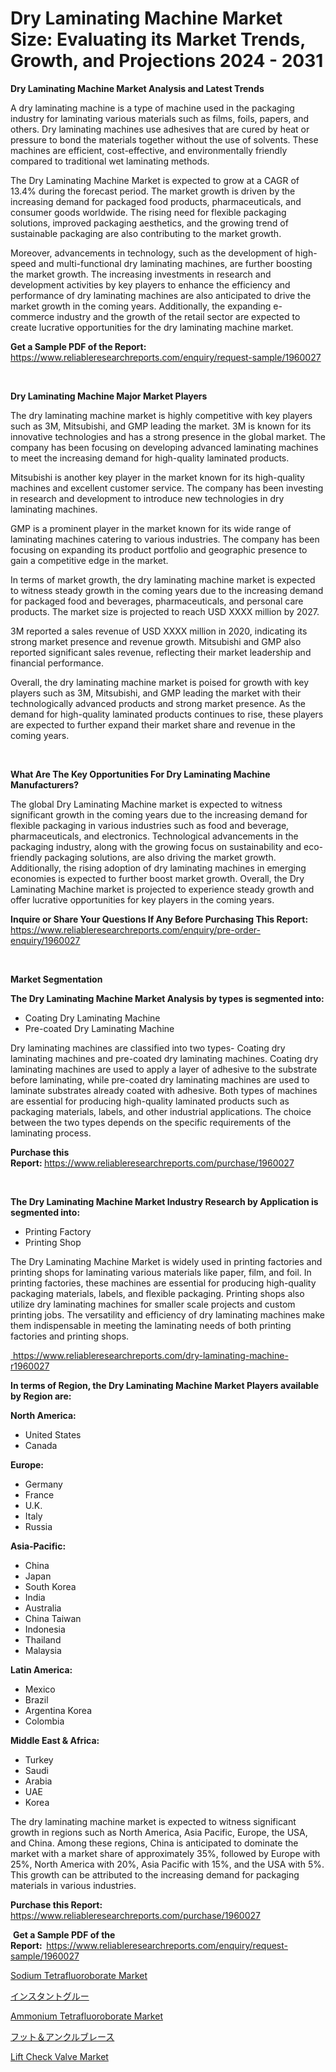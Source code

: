 <p><h1>Dry Laminating Machine Market Size: Evaluating its Market Trends, Growth, and Projections 2024 - 2031</h1></p><p><strong>Dry Laminating Machine Market Analysis and Latest Trends</strong></p>
<p><p>A dry laminating machine is a type of machine used in the packaging industry for laminating various materials such as films, foils, papers, and others. Dry laminating machines use adhesives that are cured by heat or pressure to bond the materials together without the use of solvents. These machines are efficient, cost-effective, and environmentally friendly compared to traditional wet laminating methods.</p><p>The Dry Laminating Machine Market is expected to grow at a CAGR of 13.4% during the forecast period. The market growth is driven by the increasing demand for packaged food products, pharmaceuticals, and consumer goods worldwide. The rising need for flexible packaging solutions, improved packaging aesthetics, and the growing trend of sustainable packaging are also contributing to the market growth.</p><p>Moreover, advancements in technology, such as the development of high-speed and multi-functional dry laminating machines, are further boosting the market growth. The increasing investments in research and development activities by key players to enhance the efficiency and performance of dry laminating machines are also anticipated to drive the market growth in the coming years. Additionally, the expanding e-commerce industry and the growth of the retail sector are expected to create lucrative opportunities for the dry laminating machine market.</p></p>
<p><strong>Get a Sample PDF of the Report:&nbsp;</strong> <a href="https://www.reliableresearchreports.com/enquiry/request-sample/1960027">https://www.reliableresearchreports.com/enquiry/request-sample/1960027</a></p>
<p>&nbsp;</p>
<p><strong>Dry Laminating Machine Major Market Players</strong></p>
<p><p>The dry laminating machine market is highly competitive with key players such as 3M, Mitsubishi, and GMP leading the market. 3M is known for its innovative technologies and has a strong presence in the global market. The company has been focusing on developing advanced laminating machines to meet the increasing demand for high-quality laminated products.</p><p>Mitsubishi is another key player in the market known for its high-quality machines and excellent customer service. The company has been investing in research and development to introduce new technologies in dry laminating machines.</p><p>GMP is a prominent player in the market known for its wide range of laminating machines catering to various industries. The company has been focusing on expanding its product portfolio and geographic presence to gain a competitive edge in the market.</p><p>In terms of market growth, the dry laminating machine market is expected to witness steady growth in the coming years due to the increasing demand for packaged food and beverages, pharmaceuticals, and personal care products. The market size is projected to reach USD XXXX million by 2027.</p><p>3M reported a sales revenue of USD XXXX million in 2020, indicating its strong market presence and revenue growth. Mitsubishi and GMP also reported significant sales revenue, reflecting their market leadership and financial performance.</p><p>Overall, the dry laminating machine market is poised for growth with key players such as 3M, Mitsubishi, and GMP leading the market with their technologically advanced products and strong market presence. As the demand for high-quality laminated products continues to rise, these players are expected to further expand their market share and revenue in the coming years.</p></p>
<p>&nbsp;</p>
<p><strong>What Are The Key Opportunities For Dry Laminating Machine Manufacturers?</strong></p>
<p><p>The global Dry Laminating Machine market is expected to witness significant growth in the coming years due to the increasing demand for flexible packaging in various industries such as food and beverage, pharmaceuticals, and electronics. Technological advancements in the packaging industry, along with the growing focus on sustainability and eco-friendly packaging solutions, are also driving the market growth. Additionally, the rising adoption of dry laminating machines in emerging economies is expected to further boost market growth. Overall, the Dry Laminating Machine market is projected to experience steady growth and offer lucrative opportunities for key players in the coming years.</p></p>
<p><strong>Inquire or Share Your Questions If Any Before Purchasing This Report:</strong> <a href="https://www.reliableresearchreports.com/enquiry/pre-order-enquiry/1960027">https://www.reliableresearchreports.com/enquiry/pre-order-enquiry/1960027</a></p>
<p>&nbsp;</p>
<p><strong>Market Segmentation</strong></p>
<p><strong>The Dry Laminating Machine Market Analysis by types is segmented into:</strong></p>
<p><ul><li>Coating Dry Laminating Machine</li><li>Pre-coated Dry Laminating Machine</li></ul></p>
<p><p>Dry laminating machines are classified into two types- Coating dry laminating machines and pre-coated dry laminating machines. Coating dry laminating machines are used to apply a layer of adhesive to the substrate before laminating, while pre-coated dry laminating machines are used to laminate substrates already coated with adhesive. Both types of machines are essential for producing high-quality laminated products such as packaging materials, labels, and other industrial applications. The choice between the two types depends on the specific requirements of the laminating process.</p></p>
<p><strong>Purchase this Report:&nbsp;</strong><a href="https://www.reliableresearchreports.com/purchase/1960027">https://www.reliableresearchreports.com/purchase/1960027</a></p>
<p>&nbsp;</p>
<p><strong>The Dry Laminating Machine Market Industry Research by Application is segmented into:</strong></p>
<p><ul><li>Printing Factory</li><li>Printing Shop</li></ul></p>
<p><p>The Dry Laminating Machine Market is widely used in printing factories and printing shops for laminating various materials like paper, film, and foil. In printing factories, these machines are essential for producing high-quality packaging materials, labels, and flexible packaging. Printing shops also utilize dry laminating machines for smaller scale projects and custom printing jobs. The versatility and efficiency of dry laminating machines make them indispensable in meeting the laminating needs of both printing factories and printing shops.</p></p>
<p><a href="https://www.reliableresearchreports.com/dry-laminating-machine-r1960027">&nbsp;https://www.reliableresearchreports.com/dry-laminating-machine-r1960027</a></p>
<p><strong>In terms of Region, the Dry Laminating Machine Market Players available by Region are:</strong></p>
<p>
    <p> <strong> North America: </strong>
        <ul>
            <li>United States</li>
            <li>Canada</li>
        </ul>
        </p> 
    <p> <strong> Europe: </strong>
        <ul>
            <li>Germany</li>
            <li>France</li>
            <li>U.K.</li>
            <li>Italy</li>
            <li>Russia</li>
        </ul>
        </p> 
    <p> <strong> Asia-Pacific: </strong>
        <ul>
            <li>China</li>
            <li>Japan</li>
            <li>South Korea</li>
            <li>India</li>
            <li>Australia</li>
            <li>China Taiwan</li>
            <li>Indonesia</li>
            <li>Thailand</li>
            <li>Malaysia</li>
        </ul>
        </p> 
    <p> <strong> Latin America: </strong>
        <ul>
            <li>Mexico</li>
            <li>Brazil</li>
            <li>Argentina Korea</li>
            <li>Colombia</li>
        </ul>
        </p> 
    <p> <strong> Middle East & Africa: </strong>
        <ul>
            <li>Turkey</li>
            <li>Saudi</li>
            <li>Arabia</li>
            <li>UAE</li>
            <li>Korea</li>
        </ul>
    </p>
    </p>
<p><p>The dry laminating machine market is expected to witness significant growth in regions such as North America, Asia Pacific, Europe, the USA, and China. Among these regions, China is anticipated to dominate the market with a market share of approximately 35%, followed by Europe with 25%, North America with 20%, Asia Pacific with 15%, and the USA with 5%. This growth can be attributed to the increasing demand for packaging materials in various industries.</p></p>
<p><strong>Purchase this Report: </strong><a href="https://www.reliableresearchreports.com/purchase/1960027">https://www.reliableresearchreports.com/purchase/1960027</a></p>
<p>&nbsp;<strong>Get a Sample PDF of the Report:&nbsp;&nbsp;</strong><a href="https://www.reliableresearchreports.com/enquiry/request-sample/1960027">https://www.reliableresearchreports.com/enquiry/request-sample/1960027</a></p>
<p><strong></strong></p>
<p><p><a href="https://issuu.com/reportprime-2/docs/sodium-tetrafluoroborate-market-size-2030.pptx">Sodium Tetrafluoroborate Market</a></p><p><a href="https://github.com/efcvopdgkdx128/Market-Research-Report-List-1/blob/main/283027033586.md">インスタントグルー</a></p><p><a href="https://issuu.com/reportprime-2/docs/ammonium-tetrafluoroborate-market-size-2030.pptx">Ammonium Tetrafluoroborate Market</a></p><p><a href="https://medium.com/@lonnyguann/%E8%B6%B3%E9%A6%96%E3%81%A8%E8%B6%B3%E9%A6%96%E3%81%AE%E3%83%96%E3%83%AC%E3%83%BC%E3%82%B9%E5%B8%82%E5%A0%B4%E5%B1%95%E6%9C%9B-%E6%A5%AD%E7%95%8C%E3%81%AE%E6%A6%82%E8%A6%81%E3%81%A8%E4%BA%88%E6%B8%AC-2024%E5%B9%B4%E3%81%8B%E3%82%892031%E5%B9%B4%E3%81%BE%E3%81%A7-bb50f4533ef4">フット＆アンクルブレース</a></p><p><a href="https://github.com/marloy8/Market-Research-Report-List-4/blob/main/lift-check-valve-market.md">Lift Check Valve Market</a></p></p>